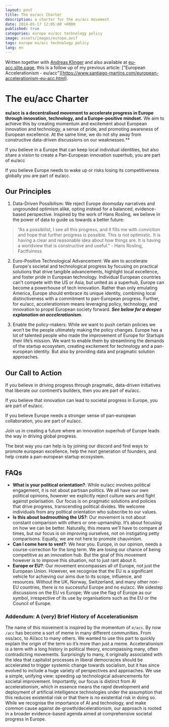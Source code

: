 ```yaml
---
layout: post
title: The eu/acc Charter
description: a charter for the eu/acc movement
date: 2024-05-17 12:05:00 +0000
published: true
categories: europe eu/acc technology policy
image: assets/images/europe.avif
tags: europe eu/acc technology policy
lang: en
---
```

Written together with [Andreas Klinger](https://x.com/andreasklinger) and also available at [eu-acc.slite.page](https://eu-acc.slite.page/p/4113M_qSNArbgW/Welcome-to-eu-acc), this is a follow up of my previous article: ["European Accelerationism - eu/acc"][https://www.santiago-martins.com/european-accelerationism-eu-acc.html].

# The eu/acc Charter

**eu/acc is a decentralised movement to accelerate progress in Europe through innovation, technology, and a Europe-positive mindset.**
We aim to achieve this by creating momentum and excitement about European innovation and technology, a sense of pride, and promoting awareness of European excellence. At the same time, we do not shy away from constructive data-driven discussions on our weaknesses.**

If you believe in a Europe that can keep local individual identities, but also share a vision to create a Pan-European innovation superhub, you are part of eu/acc

If you believe Europe needs to wake up or risks losing its competitiveness globally you are part of eu/acc.
  
## Our Principles

1. Data-Driven Possibilism: We reject Europe doomsday narratives and ungrounded optimism alike, opting instead for a balanced, evidence-based perspective. Inspired by the work of Hans Rosling, we believe in the power of data to guide us towards a better future:

> “As a possibilist, I see all this progress, and it fills me with conviction and hope that further progress is possible. This is not optimistic. It is having a clear and reasonable idea about how things are. It is having a worldview that is constructive and useful.” - Hans Rosling, Factfulness

2. Euro-Positive Technological Advancement: We aim to accelerate Europe's societal and technological progress by focusing on practical solutions that drive tangible advancements, highlight local excellence, and foster pride in European technology. Individual European countries can't compete with the US or Asia, but united as a superhub, Europe can become a powerhouse of tech innovation. Rather than only emulating America, Europe should embrace its unique identity, combining local distinctiveness with a commitment to pan-European progress. Further, for eu/acc, accelerationism means leveraging policy, technology, and innovation to propel European society forward. 
***See below for a deeper explanation on accelerationism.***

3. Enable the policy-makers: While we want to push certain policies we won’t be the people ultimately making the policy changes. Europe has a lot of talented people who made the improvement of Europe for Startups their life’s mission. We want to enable them by streamlining the demands of the startup ecosystem, creating excitement for technology and a pan-european identity. But also by providing data and pragmatic solution approaches.

## Our Call to Action

If you believe in driving progress through pragmatic, data-driven initiatives that liberate our continent’s builders, then you are part of eu/acc. 

If you believe that innovation can lead to societal progress in Europe, you are part of eu/acc.

If you believe Europe needs a stronger sense of pan-european collaboration, you are part of eu/acc. 

Join us in creating a future where an innovation superhub of Europe leads the way in driving global progress.

The best way you can help is by joining our discord and find ways to promote european excellence, help the next generation of founders, and help create a pan-european startup ecosystem.


## FAQs
- **What is your political orientation?**: While eu/acc involves political engagement, it is not about partisan politics. We all have our own political opinions, however we explicitly reject culture wars and fight against polarisation. Our focus is on pragmatic solutions and policies that drive progress, transcending political divides. We welcome individuals from any political orientation who subscribe to our values.
- **Is this about badmouthing the US?**: Our movement is not about constant comparison with others or one-upmanship. It’s about focusing on how we can be better. Naturally, this means we'll have to compare at times, but our focus is on improving ourselves, not on instigating petty comparisons. Equally, we are not here to promote chauvinism.
- **Can I come here to vent?**: We hear you. Europe, in our opinion, needs a course-correction for the long term. We are losing our chance of being competitive as an innovation hub. But the goal of this movement however is to improve this situation, not to just rant about it.
- **Europe or EU?**: Our movement encompasses all of Europe, not just the European Union. However, we recognise that the EU is a significant vehicle for achieving our aims due to its scope, influence, and resources. Without the UK, Norway, Switzerland, and many other non-EU countries, there is no successful Europe and no eu/acc. 
We sidestep discussions on the EU vs Europe; We use the flag of Europe as our symbol, irrespective of its use by organisations such as the EU or the Council of Europe.

### Addendum: A (very) Brief History of Accelerationism

The name of this movement is inspired by the momentum of `e/acc`. By now `/acc` has become a sort of meme in many different communities. From oss/acc, to AI/acc to many others. We wanted to use this part to quickly explain the origin of the term so it’s more than just a meme.
Accelerationism is a term with a long history in political theory, encompassing many, often contradicting movements. Surprisingly to many, it originally associated with the idea that capitalist processes in liberal democracies should be accelerated to trigger systemic change towards socialism, but it has since evolved to include a huge variety of perspectives and approaches. 
We use a simple, unifying view: speeding up technological advancements for societal improvement.
Importantly, our focus is distinct from AI accelerationism, which in essence means the rapid development and deployment of artificial intelligence technologies under the assumption that this reduces existential risk or that there is no existential risk in doing so. While we recognise the importance of AI and technology, and make common cause against de-growth/decelerationism, our approach is rooted in a broader evidence-based agenda aimed at comprehensive societal progress in Europe.



